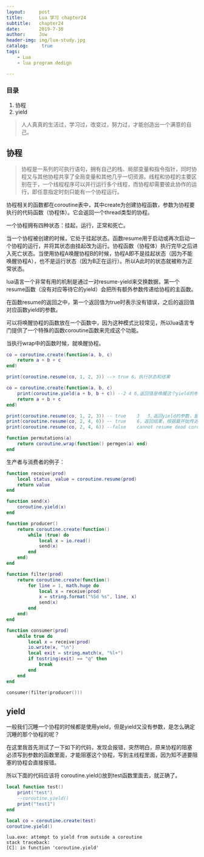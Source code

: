 ```yaml
---
layout:     post
title:      Lua 学习 chapter24
subtitle:   chapter24
date:       2019-7-30
author:     Jow
header-img: img/lua-study.jpg
catalog: 	 true 
tags:
    - Lua
    - lua program dedign

---
```


### 目录
1. 协程
2. yield

> 人人真真的生活过，学习过，改变过，努力过，才能创造出一个满意的自己。

## 协程

> 协程是一系列的可执行语句，拥有自己的栈、局部变量和指令指针，同时协程又与其他协程共享了全局变量和其他几乎一切资源。线程和协程的主要区别在于，一个线程程序可以并行运行多个线程，而协程却需要彼此协作的运行，即任意指定时刻只能有一个协程运行。

协程相关的函数都在coroutine表中，其中create为创建协程函数，参数为协程要执行的代码函数（协程体）。它会返回一个thread类型的协程。

一个协程拥有四种状态：挂起，运行，正常和死亡。

当一个协程被创建的时候，它处于挂起状态。函数resume用于启动或再次启动一个协程的运行，并将其状态由挂起改为运行。协程函数（协程体）执行完毕之后进入死亡状态。当使用协程A唤醒协程B的时候，协程A即不是挂起状态（因为不能唤醒协程A），也不是运行状态（因为B正在运行）。所以A此时的状态就被称为正常状态。

lua语言一个非常有用的机制是通过一对resume-yield来交换数据，第一个resume函数（没有对应等待它的yield）会把所有额外参数传递给协程的主函数。

在函数resume的返回之中，第一个返回值为true时表示没有错误，之后的返回值对应函数yield的参数。

可以将唤醒协程的函数放在一个函数中，因为这种模式比较常见，所以lua语言专门提供了一个特殊的函数coroutine函数来完成这个功能。

当执行wrap中的函数时候，就唤醒协程。

```lua
co = coroutine.create(function(a, b, c)
    return a + b + c
end)

print(coroutine.resume(co, 1, 2, 3)) --> true 6。执行状态和结果

co = coroutine.create(function(a, b, c)
    print(coroutine.yield(a + b, b + c)) --2 4 6,返回值是唤醒这个yield的参数值
    return a + b + c
end)

print(coroutine.resume(co, 1, 2, 3)) -- true	3	5,返回yield的参数，是最开始传进来的参数
print(coroutine.resume(co, 2, 4, 6)) -- true	6，返回结果，根据最开始传进来的参数
print(coroutine.resume(co, 2, 4, 6)) --false	cannot resume dead coroutine

function permutations(a)
	return coroutine.wrap(function() permgen(a) end)
end
```
生产者与消费者的例子：
```lua
function receive(prod)
    local status, value = coroutine.resume(prod)
    return value
end

function send(x)
    coroutine.yield(x)
end

function producer()
    return coroutine.create(function()
        while (true) do
            local x = io.read()
            send(x)
        end
    end)
end

function filter(prod)
    return coroutine.create(function()
        for line = 1, math.huge do
            local x = receive(prod)
            x = string.format("%5d %s", line, x)
            send(x)
        end
    end)
end

function consumer(prod)
    while true do
        local x = receive(prod)
        io.write(x, "\n")
        local exit = string.match(x, "%l+")
        if tostring(exit) == "q" then
            break
        end
    end
end

consumer(filter(producer()))
```

## yield

一般我们沉睡一个协程的时候都是使用yield，但是yield又没有参数，是怎么确定沉睡的那个协程的呢？

在这里我首先测试了一下如下的代码，发现会报错，突然明白，原来协程的阻塞 必须写到参数的函数里面，才能阻塞这个协程，写到主线程里面，因为知不道要阻塞的协程会直接报错。

所以下面的代码应该将 coroutine.yield()放到test函数里面去，就正确了。
```lua
local function test()
    print("test")
	--coroutine.yield()
    print("test1")
end

local co = coroutine.create(test)
coroutine.yield()
```

	lua.exe: attempt to yield from outside a coroutine
	stack traceback:
	[C]: in function 'coroutine.yield'






